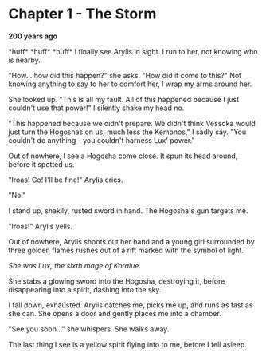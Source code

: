 # Chapter 1 - The Storm

__**200 years ago**__

\*huff\* \*huff\* \*huff\*
I finally see Arylis in sight. I run to her, not knowing who is nearby.

"How... how did this happen?" she asks. "How did it come to this?"
Not knowing anything to say to her to comfort her, I wrap my arms around her.

She looked up. "This is all my fault. All of this happened because I just couldn't use that power!"
I silently shake my head no.

"This happened because we didn't prepare. We didn't think Vessoka would just turn the Hogoshas on us, much less the Kemonos," I sadly say. "You couldn't do anything - you couldn't harness Lux' power."

Out of nowhere, I see a Hogosha come close. It spun its head around, before it spotted us.

"Iroas! Go! I'll be fine!" Arylis cries.

"No."

I stand up, shakily, rusted sword in hand. The Hogosha's gun targets me.

"Iroas!" Arylis yells.

Out of nowhere, Arylis shoots out her hand and a young girl surrounded by three golden flames rushes out of a rift marked with the symbol of light.

*She was Lux, the sixth mage of Koralue.*

She stabs a glowing sword into the Hogosha, destroying it, before disappearing into a spirit, dashing into the sky.

I fall down, exhausted. Arylis catches me, picks me up, and runs as fast as she can. She opens a door and gently places me into a chamber.

"See you soon..." she whispers. She walks away.

The last thing I see is a yellow spirit flying into to me, before I fell asleep.
